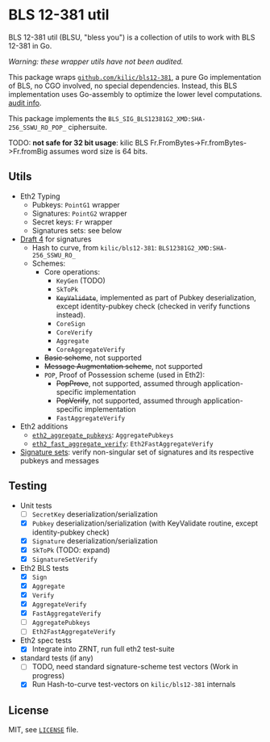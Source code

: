 # BLS 12-381 util

BLS 12-381 util (BLSU, "bless you") is a collection of utils to work with BLS 12-381 in Go.

*Warning: these wrapper utils have not been audited.*

This package wraps [`github.com/kilic/bls12-381`](https://github.com/kilic/bls12-381), 
a pure Go implementation of BLS, no CGO involved, no special dependencies.
Instead, this BLS implementation uses Go-assembly to optimize the lower level computations.
[audit info](https://github.com/kilic/bls12-381/issues/19).

This package implements the `BLS_SIG_BLS12381G2_XMD:SHA-256_SSWU_RO_POP_` ciphersuite.

TODO: **not safe for 32 bit usage**: kilic BLS Fr.FromBytes->Fr.fromBytes->Fr.fromBig assumes word size is 64 bits.

## Utils

- Eth2 Typing
  - Pubkeys: `PointG1` wrapper
  - Signatures: `PointG2` wrapper
  - Secret keys: `Fr` wrapper
  - Signatures sets: see below
- [Draft 4](https://datatracker.ietf.org/doc/html/draft-irtf-cfrg-bls-signature-04) for signatures
  - Hash to curve, from `kilic/bls12-381`: `BLS12381G2_XMD:SHA-256_SSWU_RO_`
  - Schemes:
    - Core operations:
      - `KeyGen` (TODO)
      - `SkToPk`
      - ~~`KeyValidate`~~, implemented as part of Pubkey deserialization,
        except identity-pubkey check (checked in verify functions instead).
      - `CoreSign`
      - `CoreVerify`
      - `Aggregate`
      - `CoreAggregateVerify`
    - ~~Basic scheme~~, not supported
    - ~~Message Augmentation scheme~~, not supported
    - `POP`, Proof of Possession scheme (used in Eth2):
      - ~~PopProve~~, not supported, assumed through application-specific implementation
      - ~~PopVerify~~, not supported, assumed through application-specific implementation
      - `FastAggregateVerify`
- Eth2 additions
  - [`eth2_aggregate_pubkeys`](https://github.com/ethereum/eth2.0-specs/blob/dev/specs/altair/bls.md#eth2_aggregate_pubkeys): `AggregatePubkeys`
  - [`eth2_fast_aggregate_verify`](https://github.com/ethereum/eth2.0-specs/blob/dev/specs/altair/bls.md#eth2_fast_aggregate_verify): `Eth2FastAggregateVerify`
- [Signature sets](https://ethresear.ch/t/fast-verification-of-multiple-bls-signatures/5407): verify non-singular set of signatures and its respective pubkeys and messages

## Testing

- Unit tests
  - [ ] `SecretKey` deserialization/serialization
  - [x] `Pubkey` deserialization/serialization (with KeyValidate routine, except identity-pubkey check)
  - [x] `Signature` deserialization/serialization
  - [x] `SkToPk` (TODO: expand)
  - [x] `SignatureSetVerify`
- Eth2 BLS tests
  - [x] `Sign`
  - [x] `Aggregate`
  - [x] `Verify`
  - [x] `AggregateVerify`
  - [x] `FastAggregateVerify`
  - [ ] `AggregatePubkeys`
  - [ ] `Eth2FastAggregateVerify`
- Eth2 spec tests
  - [x] Integrate into ZRNT, run full eth2 test-suite
- standard tests (if any)
  - [ ] TODO, need standard signature-scheme test vectors (Work in progress)
  - [x] Run Hash-to-curve test-vectors on `kilic/bls12-381` internals

## License

MIT, see [`LICENSE`](./LICENSE) file.
